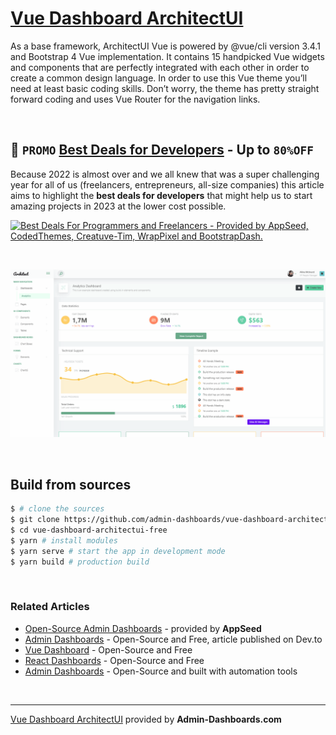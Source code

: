 # [Vue Dashboard ArchitectUI](https://vue-dashboard-architectui-free.admin-dashboards.com)

As a base framework, ArchitectUI Vue is powered by @vue/cli version 3.4.1 and Bootstrap 4 Vue implementation.
It contains 15 handpicked Vue widgets and components that are perfectly integrated with each other in order to create a common design language.
In order to use this Vue theme you’ll need at least basic coding skills. Don’t worry, the theme has pretty straight forward coding and uses Vue Router for the navigation links.

<br />

## 🎁 `PROMO` [Best Deals for Developers](https://www.admin-dashboards.com/best-deals-for-developers/) - Up to `80%OFF`

Because 2022 is almost over and we all knew that was a super challenging year for all of us (freelancers, entrepreneurs, all-size companies) this article aims to highlight the **best deals for developers** that might help us to start amazing projects in 2023 at the lower cost possible.

[![Best Deals For Programmers and Freelancers - Provided by AppSeed, CodedThemes, Creatuve-Tim, WrapPixel and BootstrapDash.](https://user-images.githubusercontent.com/51070104/209994947-ed4b33dd-f269-4043-8432-2c01a53e0f6b.jpg)](https://www.admin-dashboards.com/best-deals-for-developers/)

<br />

![Vue Dashboard ArchitectUI - Open-Source Admin Panel](https://raw.githubusercontent.com/admin-dashboards/static/master/vue-dashboard-architectui-free-intro.gif)

<br />

## Build from sources

```bash
$ # clone the sources
$ git clone https://github.com/admin-dashboards/vue-dashboard-architectui-free.git
$ cd vue-dashboard-architectui-free
$ yarn # install modules
$ yarn serve # start the app in development mode
$ yarn build # production build
```

<br />

### Related Articles

- [Open-Source Admin Dashboards](https://appseed.us/admin-dashboards/open-source) - provided by **AppSeed**
- [Admin Dashboards](https://dev.to/sm0ke/admin-dashboards-open-source-and-free-4aep) - Open-Source and Free, article published on Dev.to
- [Vue Dashboard](https://dev.to/sm0ke/vue-dashboard-open-source-apps-1gd1) - Open-Source and Free
- [React Dashboards](https://dev.to/sm0ke/react-dashboards-open-source-apps-1c7j) - Open-Source and Free
- [Admin Dashboards](https://blog.appseed.us/admin-dashboards-open-source-built-with-automation-tools/) - Open-Source and built with automation tools
 
<br />
 
---
[Vue Dashboard ArchitectUI](https://vue-dashboard-architectui-free.admin-dashboards.com) provided by **Admin-Dashboards.com**
